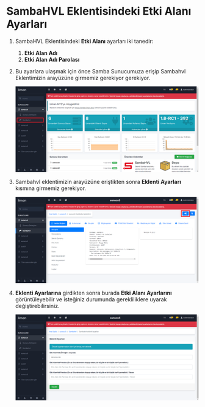 # SambaHVL Eklentisindeki Etki Alanı Ayarları

1. SambaHVL Eklentisindeki **Etki Alanı** ayarları iki tanedir:

   1. **Etki Alan Adı**
   2. **Etki Alan Adı Parolası**

2. Bu ayarlara ulaşmak için önce Samba Sunucumuza erişip Sambahvl Eklentimizin arayüzüne girmemiz gerekiyor gerekiyor.

   <img src="/assets/Etki_Alanı_Ayarları_1.png">

   

3. Sambahvl eklentimizin arayüzüne eriştikten sonra **Eklenti Ayarları** kısmına girmemiz gerekiyor.

   <img src="/assets/Etki_Alanı_Ayarları_2.png">

   

4. **Eklenti Ayarlarına** girdikten sonra burada **Etki Alanı Ayarlarını** görüntüleyebilir ve isteğiniz durumunda gerekliliklere uyarak değiştirebilirsiniz.

   <img src="/assets/Etki_Alanı_Ayarları_3.png">

   